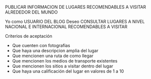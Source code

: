 PUBLICAR INFORMACION DE LUGARES RECOMENDABLES A VISITAR ALREDEDOR DEL MUNDO

Yo como USUARIO DEL BLOG Deseo CONSULTAR LUGARES A NIVEL NACIONAL E INTERNACIONAL RECOMENDABLES A VISITAR

Criterios de aceptación
* Que cuenten con fotografias 
* Que haya una descripcion amplia del lugar
* Que mencionen una ruta de como llegar
* Que mencionen los medios de transporte existentes
* Que mencionen los sitios a visitar dentro del lugar 
* Que haya una calificación del lugar en valores de 1 a 10


